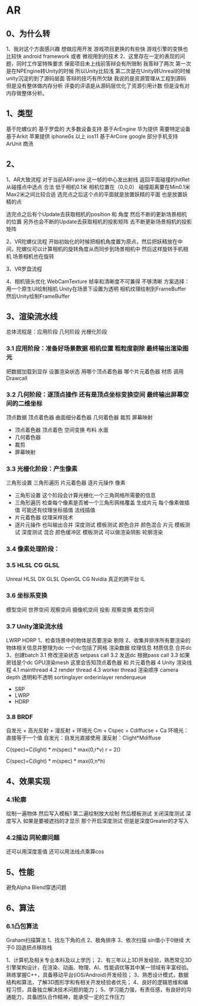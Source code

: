 
# AR

## 0、为什么转
1、我对这个方面感兴趣 想做应用开发  游戏项目更换的有些快  游戏引擎的变换也比较快 android framework 或者 微视用到的技术
2、这里存在一定的表现的问题，同时工作室特殊要求 保密项目未上线前答辩会有所限制 我答辩了两次 第一次是在NPEngine转Unity的时候 所以Unity比较浅 第二次是在Unity转Unreal的时候 unity沉淀的到了源码层面  答辩的技巧有所欠缺 我说的是资源管理从工程到源码  但是没有整体做内存分析 评委的评语是从源码层优化了资源引用计数 但是没有对内存做整体分析。

## 1、类型
基于陀螺仪的 基于罗盘的 大多数设备支持
基于ArEngine 华为提供 需要特定设备
基于Arkit 苹果提供 iphone6s 以上  ios11
基于ArCore google 部分手机支持
ArUnit 商汤 


## 2、
 1、AR大致流程
 对于当前ARFrame 这一帧的中心发出射线 返回平面碰撞的hitRet
 从碰撞点中选点 合法  低于相机0.1米  相机位置在（0,0,0）  碰撞距离要在Min0.1米 Max2米之间比较合适
 选完点之后这个点的平面就是放置妖精的平面 也是放置妖精的点

 选完点之后有个Update去获取相机的position 和 角度 然后不断的更新场景相机的位置
 另外也会不断的Update去获取相机的投影矩阵 去不断更新场景相机的投影矩阵

2、VR陀螺仪流程
开始初始化的时候把相机角度置为原点，然后把妖精放在中间，陀螺仪可以计算相机的旋转角度从而同步到场景相机中 然后这样旋转手机相机 场景相机也在旋转


3、VR罗盘流程

4、相机镜头优化
 WebCamTexture  帧率和清晰度不可兼得  不够清晰
方案选择：用一个原生UI绘制相机 Unity在场景下设置为透明  相机纹理绘制到FrameBuffer 然后Unity绘制FrameBuffer


## 3、渲染流水线
总体流程是：应用阶段  几何阶段  光栅化阶段
### 3.1 应用阶段：准备好场景数据 相机位置 粗粒度剔除 最终输出渲染图元
把数据加载到显存 
设置渲染状态 用哪个顶点着色器 哪个片元着色器 材质
调用Drawcall

### 3.2 几何阶段：逐顶点操作  还有是顶点坐标变换空间  最终输出屏幕空间的二维坐标
顶点数据  顶点着色器  曲面细分着色器  几何着色器 裁剪  屏幕映射 
- 顶点着色器 顶点着色 空间变换  布料 水面 
- 几何着色器 
- 裁剪 
- 屏幕映射 


### 3.3 光栅化阶段：产生像素
三角形设置 三角形遍历 片元着色器 逐片元操作 像素
- 三角形设置 这个阶段会计算光栅化一个三角网格所需要的信息
- 三角形遍历 检查每个像素是否被一个三角形网格覆盖 生成片元 每个像素做插值 可能还有纹理坐标插值 法线插值
- 片元着色器 纹理采样技术
- 逐片元操作 也叫输出合并  深度测试 模板测试 颜色合并 颜色混合
片元  模板测试 深度测试 混合 颜色缓冲区
模板测试 可以做渲染阴影 轮廓渲染


### 3.4 像素处理阶段：

### 3.5 HLSL CG GLSL
Unreal HLSL DX
GLSL OpenGL
CG Nvidia  真正的跨平台
IL


### 3.6 坐标系变换
模型空间 
世界空间
观察空间 摄像机空间
投影 观察变换
裁剪空间

### 3.7 Unity渲染流水线


LWRP
HDRP
1、检查场景中的物体是否要渲染 剔除
2、收集并排序所有要渲染的物体相关信息并整理为dc 一个dc包括了网格 渲染数据 纹理信息 材质信息 合并dc
3、创建batch
3.1 修改渲染状态 setpass call
3.2 发送dc 根据pass call
3.3 如果房钱是个dc GPU渲染mesh  这里会告知顶点着色器 和 片元着色器
4 Unity 渲染线程
4.1 mainthread
4.2 render thread
4.3 worker thread
渲染顺序 camera depth
透明和不透明
sortinglayer
orderinlayer
renderqueue


- SRP
- LWRP
- HDRP


### 3.8 BRDF
自发光 + 高光反射 + 漫反射 + 环境光
Cm + Cspec + Cdiffucse + Ca 
环境光：直接等于一个值
自发光：自发光直接使用
漫反射：Clight*Mdiffuse


C(spec)=C(light) * m(spec) * max(0,r*v)
r = 2()

C(spec)=C(light) * m(spec) * max(0,n*h)


## 4、效果实现
### 4.1轮廓
绘制一遍物体 然后写入模板1
第二遍绘制放大绘制 然后模板测试 关闭深度测试 深度写入
如果是要被遮挡的才显示 那个开启深度测试 但是是深度Greater的才写入

### 4.2描边 同轮廓问题
还可以用深度差值
还可以用法线点乘算cos


### 

## 5、性能
避免Alpha Blend穿透问题




## 6、算法
### 6.1凸包算法
Graham扫描算法
1、找左下角的点
2、极角排序
3、依次扫描 sin值小于0继续 大于0 回退把点移除栈 







1、计算机及相关专业本科及以上学历； 
2、有三年以上3D开发经验，熟悉常见3D引擎架构设计，在渲染、动画、物理、AI、性能调优等其中某一领域有丰富经验。熟练掌握C++，具备移动平台(iOS/Android)开发经验； 
3、熟悉设计模式，数据结构和算法，了解3D图形学和有相关开发经验者优先； 
4、良好的逻辑思维和编程习惯，具备独立解决技术问题的能力； 
5、学习能力强，有责任感，有良好的沟通能力，具备团队合作精神，能承受一定的工作压力
